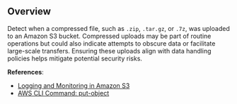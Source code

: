 ## Overview

Detect when a compressed file, such as `.zip`, `.tar.gz`, or `.7z`, was uploaded to an Amazon S3 bucket. Compressed uploads may be part of routine operations but could also indicate attempts to obscure data or facilitate large-scale transfers. Ensuring these uploads align with data handling policies helps mitigate potential security risks.

**References**:
- [Logging and Monitoring in Amazon S3](https://docs.aws.amazon.com/AmazonS3/latest/userguide/MonitoringOverview.html)
- [AWS CLI Command: put-object](https://awscli.amazonaws.com/v2/documentation/api/latest/reference/s3api/put-object.html)
